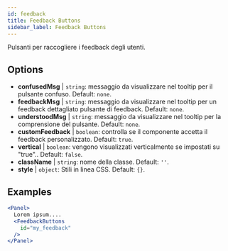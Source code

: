 ```yaml
---
id: feedback 
title: Feedback Buttons
sidebar_label: Feedback Buttons
---
```


Pulsanti per raccogliere i feedback degli utenti.

## Options

* __confusedMsg__ | `string`: messaggio da visualizzare nel tooltip per il pulsante confuso. Default: `none`.
* __feedbackMsg__ | `string`: messaggio da visualizzare nel tooltip per un feedback dettagliato pulsante di feedback. Default: `none`.
* __understoodMsg__ | `string`: messaggio da visualizzare nel tooltip per la comprensione del pulsante. Default: `none`.
* __customFeedback__ | `boolean`: controlla se il componente accetta il feedback personalizzato. Default: `true`.
* __vertical__ | `boolean`: vengono visualizzati verticalmente se impostati su "true".. Default: `false`.
* __className__ | `string`: nome della classe. Default: `''`.
* __style__ | `object`: Stili in linea CSS. Default: `{}`.


## Examples

```jsx live
<Panel>
  Lorem ipsum....
  <FeedbackButtons
    id="my_feedback" 
  />
</Panel>
```

